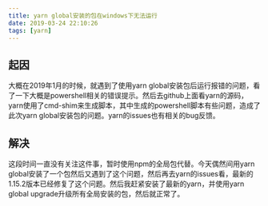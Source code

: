 ```yaml
---
title: yarn global安装的包在windows下无法运行
date: 2019-03-24 22:10:26
tags: [yarn]
---
```


## 起因
大概在2019年1月的时候，就遇到了使用yarn global安装包后运行报错的问题，看了一下大概是powershell相关的错误提示。然后去github上面看yarn的源码，yarn使用了cmd-shim来生成脚本，其中生成的powershell脚本有些问题，造成了此次yarn global安装包的问题。yarn的issues也有相关的bug反馈。

## 解决
这段时间一直没有关注这件事，暂时使用npm的全局包代替。今天偶然间用yarn global安装了一个包然后又遇到了这个问题，然后再去yarn的issues看，最新的1.15.2版本已经修复了这个问题。然后我赶紧安装了最新的yarn，并使用yarn global upgrade升级所有全局安装的包，然后就正常了。